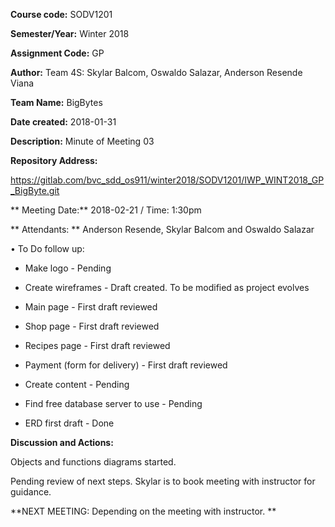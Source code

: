 **Course code:** SODV1201

**Semester/Year:** Winter 2018

**Assignment Code:** GP

**Author:** Team 4S: Skylar Balcom, Oswaldo Salazar, Anderson Resende Viana

**Team Name:** BigBytes

**Date created:** 2018-01-31

**Description:** Minute of Meeting 03

**Repository Address:**

https://gitlab.com/bvc_sdd_os911/winter2018/SODV1201/IWP_WINT2018_GP_BigByte.git

** Meeting Date:** 2018-02-21 / Time: 1:30pm

** Attendants: ** Anderson Resende, Skylar Balcom and Oswaldo Salazar

• To Do follow up:

- Make logo - Pending

- Create wireframes - Draft created. To be modified as project evolves

- Main page - First draft reviewed

- Shop page - First draft reviewed

- Recipes page - First draft reviewed

- Payment (form for delivery) - First draft reviewed

- Create content - Pending

- Find free database server to use - Pending

- ERD first draft - Done

**Discussion and Actions:**

Objects and functions diagrams started.

Pending review of next steps. Skylar is to book meeting with instructor for
guidance.

**NEXT MEETING: Depending on the meeting with instructor.  **
